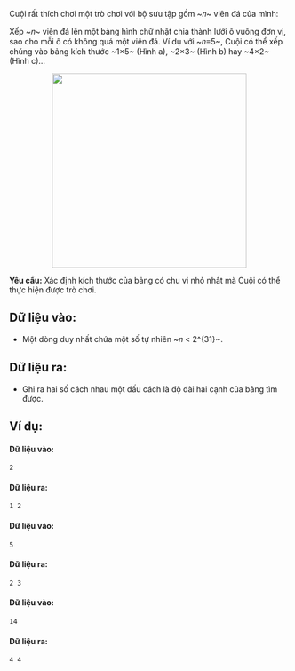 Cuội rất thích chơi một trò chơi với bộ sưu tập gồm ~𝑛~ viên đá của mình:

Xếp ~𝑛~ viên đá lên một bảng hình chữ nhật chia thành lưới ô vuông đơn vị, sao cho mỗi ô có không quá một viên đá. Ví dụ với ~𝑛=5~, Cuội có thể xếp chúng vào bảng kích thước ~1×5~ (Hình a), ~2×3~ (Hình b) hay ~4×2~ (Hình c)…
<center><img src="/images/problems/189/TABLE.png" width=350px /></center>

**Yêu cầu:** Xác định kích thước của bảng có chu vi nhỏ nhất mà Cuội có thể thực hiện được trò chơi.

## Dữ liệu vào:
- Một dòng duy nhất chứa một số tự nhiên ~𝑛 < 2^{31}~.

## Dữ liệu ra:
- Ghi ra hai số cách nhau một dấu cách là độ dài hai cạnh của bảng tìm được.

## Ví dụ:
#### Dữ liệu vào:
```
2
```

#### Dữ liệu ra:
```
1 2
```

#### Dữ liệu vào:
```
5
```

#### Dữ liệu ra:
```
2 3
```

#### Dữ liệu vào:
```
14
```

#### Dữ liệu ra:
```
4 4
```
